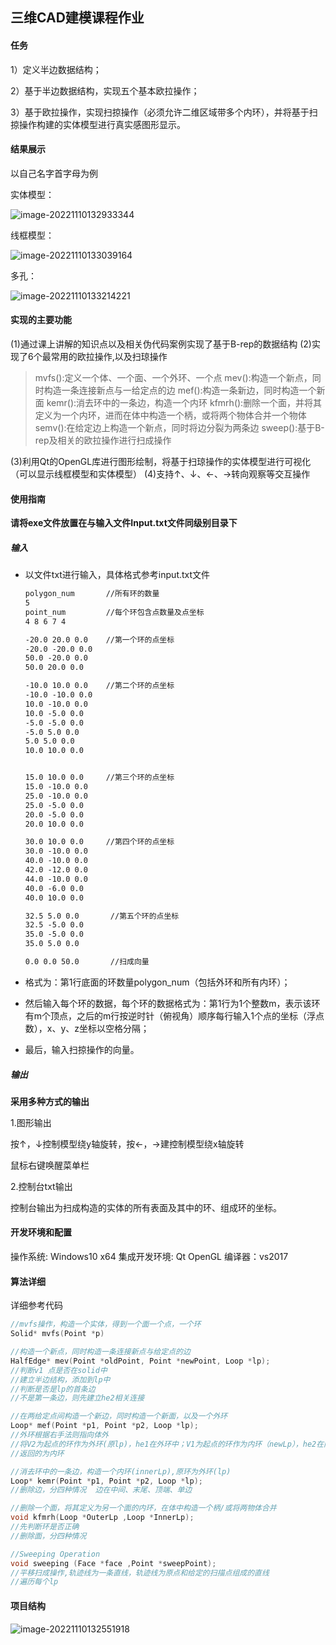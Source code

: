 ## 三维CAD建模课程作业

#### 任务

1）定义半边数据结构；

2）基于半边数据结构，实现五个基本欧拉操作；

3）基于欧拉操作，实现扫掠操作（必须允许二维区域带多个内环），并将基于扫掠操作构建的实体模型进行真实感图形显示。

#### 结果展示

以自己名字首字母为例

实体模型：

![image-20221110132933344](/../main/doc/img/image-20221110132933344.png)

线框模型：

![image-20221110133039164](/../main/doc/img/image-20221110133039164.png)

多孔：

![image-20221110133214221](/../main/doc/img/image-20221110133214221.png)



#### 实现的主要功能

(1)通过课上讲解的知识点以及相关伪代码案例实现了基于B-rep的数据结构
(2)实现了6个最常用的欧拉操作,以及扫琼操作

> mvfs():定义一个体、一个面、一个外环、一个点
> mev():构造一个新点，同时构造一条连接新点与一给定点的边
> mef():构造一条新边，同时构造一个新面
> kemr():消去环中的一条边，构造一个内环
> kfmrh():删除一个面，并将其定义为一个内环，进而在体中构造一个柄，或将两个物体合并一个物体
> semv():在给定边上构造一个新点，同时将边分裂为两条边
> sweep():基于B-rep及相关的欧拉操作进行扫成操作

(3)利用Qt的OpenGL库进行图形绘制，将基于扫琼操作的实体模型进行可视化（可以显示线框模型和实体模型）
(4)支持↑、↓、←、→转向观察等交互操作

#### 使用指南

**请将exe文件放置在与输入文件Input.txt文件同级别目录下**

##### 输入

- 以文件txt进行输入，具体格式参考input.txt文件

  ```txt
  polygon_num       //所有环的数量
  5
  point_num         //每个环包含点数量及点坐标
  4 8 6 7 4
  
  -20.0 20.0 0.0    //第一个环的点坐标
  -20.0 -20.0 0.0
  50.0 -20.0 0.0
  50.0 20.0 0.0
  
  -10.0 10.0 0.0    //第二个环的点坐标
  -10.0 -10.0 0.0
  10.0 -10.0 0.0
  10.0 -5.0 0.0
  -5.0 -5.0 0.0
  -5.0 5.0 0.0
  5.0 5.0 0.0
  10.0 10.0 0.0
  
  
  15.0 10.0 0.0     //第三个环的点坐标
  15.0 -10.0 0.0
  25.0 -10.0 0.0
  25.0 -5.0 0.0
  20.0 -5.0 0.0
  20.0 10.0 0.0
  
  30.0 10.0 0.0     //第四个环的点坐标
  30.0 -10.0 0.0
  40.0 -10.0 0.0
  42.0 -12.0 0.0
  44.0 -10.0 0.0
  40.0 -6.0 0.0
  40.0 10.0 0.0
  
  32.5 5.0 0.0       //第五个环的点坐标
  32.5 -5.0 0.0
  35.0 -5.0 0.0
  35.0 5.0 0.0
  
  0.0 0.0 50.0       //扫成向量
  ```

- 格式为：第1行底面的环数量polygon_num（包括外环和所有内环）；

- 然后输入每个环的数据，每个环的数据格式为：第1行为1个整数m，表示该环有m个顶点，之后的m行按逆时针（俯视角）顺序每行输入1个点的坐标（浮点数），x、y、z坐标以空格分隔；

- 最后，输入扫掠操作的向量。



##### 输出

**采用多种方式的输出**

1.图形输出

按↑，↓控制模型绕y轴旋转，按←，→建控制模型绕x轴旋转 

鼠标右键唤醒菜单栏

2.控制台txt输出

控制台输出为扫成构造的实体的所有表面及其中的环、组成环的坐标。



#### 开发环境和配置

操作系统: Windows10 x64
集成开发环境: Qt  OpenGL
编译器：vs2017

#### 算法详细

详细参考代码

```c
//mvfs操作，构造一个实体，得到一个面一个点，一个环
Solid* mvfs(Point *p)
```

```c
//构造一个新点，同时构造一条连接新点与给定点的边
HalfEdge* mev(Point *oldPoint, Point *newPoint, Loop *lp);
//判断v1 点是否在solid中
//建立半边结构，添加到lp中
//判断是否是lp的首条边
//不是第一条边，则先建立he2相关连接
```

```C
//在两给定点间构造一个新边，同时构造一个新面，以及一个外环
Loop* mef(Point *p1, Point *p2, Loop *lp);
//外环根据右手法则指向体外
//将V2为起点的环作为外环(原lp)，he1在外环中；V1为起点的环作为内环（newLp），he2在内环中
//返回的为内环
```

```C
//消去环中的一条边，构造一个内环(innerLp),原环为外环(lp)
Loop* kemr(Point *p1, Point *p2, Loop *lp);
//删除边，分四种情况  边在中间、末尾、顶端、单边
```

```C
//删除一个面，将其定义为另一个面的内环，在体中构造一个柄/或将两物体合并
void kfmrh(Loop *OuterLp ,Loop *InnerLp);
//先判断环是否正确
//删除面，分四种情况
```

```C
//Sweeping Operation
void sweeping (Face *face ,Point *sweepPoint);
//平移扫成操作,轨迹线为一条直线，轨迹线为原点和给定的扫描点组成的直线
//遍历每个lp
```

#### 项目结构

![image-20221110132551918](/../main/doc/img/image-20221110132551918.png)
